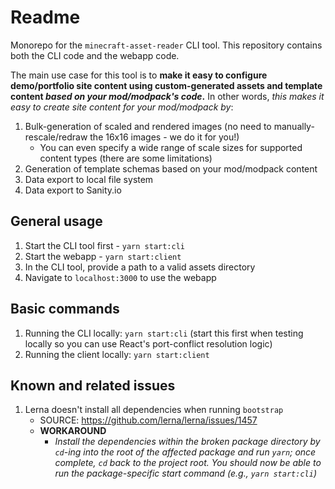 # Readme

Monorepo for the `minecraft-asset-reader` CLI tool. This repository contains both the CLI code and the webapp code.

The main use case for this tool is to **make it easy to configure demo/portfolio site content using custom-generated assets and template content _based on your mod/modpack's code_.** In other words, _this makes it easy to create site content for your mod/modpack by_:

1. Bulk-generation of scaled and rendered images (no need to manually-rescale/redraw the 16x16 images - we do it for you!)
    - You can even specify a wide range of scale sizes for supported content types (there are some limitations)
2. Generation of template schemas based on your mod/modpack content
3. Data export to local file system
4. Data export to Sanity.io

## General usage

1. Start the CLI tool first - `yarn start:cli`
2. Start the webapp - `yarn start:client`
3. In the CLI tool, provide a path to a valid assets directory
4. Navigate to `localhost:3000` to use the webapp

## Basic commands

1. Running the CLI locally: `yarn start:cli` (start this first when testing locally so you can use React's port-conflict resolution logic)
2. Running the client locally: `yarn start:client`

## Known and related issues

1. Lerna doesn't install all dependencies when running `bootstrap`
   - SOURCE: https://github.com/lerna/lerna/issues/1457
   - **WORKAROUND**
     - _Install the dependencies within the broken package directory by `cd`-ing into the root of the affected package and run `yarn`; once complete, `cd` back to the project root. You should now be able to run the package-specific start command (e.g., `yarn start:cli`)_
